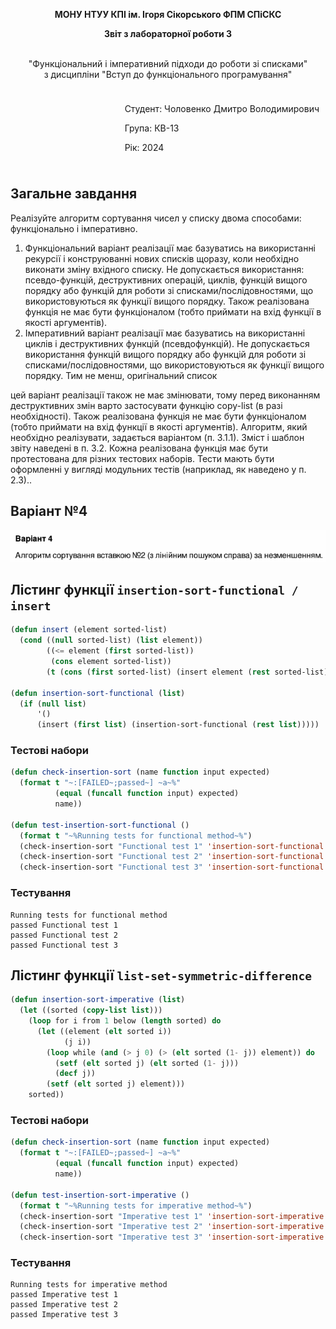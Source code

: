<p align="center"><b>МОНУ НТУУ КПІ ім. Ігоря Сікорського ФПМ СПіСКС</b></p>
<p align="center">
<b>Звіт з лабораторної роботи 3</b>
<p align="center">
<br>"Функціональний і імперативний
підходи до роботи зі списками"</br>
з дисципліни "Вступ до функціонального програмування"
</p>

<div style="display: flex; justify-content: flex-end;">
  <div style="border: 0px; padding: 10px;">
    <p>Студент: Чоловенко Дмитро Володимирович</p>
    <p>Група: КВ-13</p>
    <p>Рік: 2024</p>
  </div>
</div>

## Загальне завдання  
Реалізуйте алгоритм сортування чисел у списку двома способами: функціонально і
імперативно.
1. Функціональний варіант реалізації має базуватись на використанні рекурсії і
конструюванні нових списків щоразу, коли необхідно виконати зміну вхідного списку.
Не допускається використання: псевдо-функцій, деструктивних операцій, циклів,
функцій вищого порядку або функцій для роботи зі списками/послідовностями, що
використовуються як функції вищого порядку. Також реалізована функція не має
бути функціоналом (тобто приймати на вхід функції в якості аргументів).
2. Імперативний варіант реалізації має базуватись на використанні циклів і
деструктивних функцій (псевдофункцій). Не допускається використання функцій
вищого порядку або функцій для роботи зі списками/послідовностями, що
використовуються як функції вищого порядку. Тим не менш, оригінальний список

цей варіант реалізації також не має змінювати, тому перед виконанням
деструктивних змін варто застосувати функцію copy-list (в разі необхідності).
Також реалізована функція не має бути функціоналом (тобто приймати на вхід
функції в якості аргументів).
Алгоритм, який необхідно реалізувати, задається варіантом (п. 3.1.1). Зміст і шаблон звіту
наведені в п. 3.2.
Кожна реалізована функція має бути протестована для різних тестових наборів. Тести
мають бути оформленні у вигляді модульних тестів (наприклад, як наведено у п. 2.3)..

## Варіант №4
<p align="center">
<img src="variant4.png" alt="Варіант 4">
</p>  

## Лістинг функції `insertion-sort-functional / insert`
``` lisp
(defun insert (element sorted-list)
  (cond ((null sorted-list) (list element))
        ((<= element (first sorted-list))
         (cons element sorted-list))
        (t (cons (first sorted-list) (insert element (rest sorted-list))))))

(defun insertion-sort-functional (list)
  (if (null list)
      '()
      (insert (first list) (insertion-sort-functional (rest list)))))
```
### Тестові набори
``` lisp
(defun check-insertion-sort (name function input expected)
  (format t "~:[FAILED~;passed~] ~a~%" 
          (equal (funcall function input) expected) 
          name))

(defun test-insertion-sort-functional ()
  (format t "~%Running tests for functional method~%")
  (check-insertion-sort "Functional test 1" 'insertion-sort-functional '(3 1 4 1 5 9) '(1 1 3 4 5 9))
  (check-insertion-sort "Functional test 2" 'insertion-sort-functional '(2 3 1) '(1 2 3))
  (check-insertion-sort "Functional test 3" 'insertion-sort-functional '() '()))
```
### Тестування
```
Running tests for functional method
passed Functional test 1
passed Functional test 2
passed Functional test 3
```
## Лістинг функції `list-set-symmetric-difference`
```lisp
(defun insertion-sort-imperative (list)
  (let ((sorted (copy-list list)))
    (loop for i from 1 below (length sorted) do
      (let ((element (elt sorted i))
            (j i))
        (loop while (and (> j 0) (> (elt sorted (1- j)) element)) do
          (setf (elt sorted j) (elt sorted (1- j)))
          (decf j))
        (setf (elt sorted j) element)))
    sorted))
```
### Тестові набори
```lisp
(defun check-insertion-sort (name function input expected)
  (format t "~:[FAILED~;passed~] ~a~%" 
          (equal (funcall function input) expected) 
          name))

(defun test-insertion-sort-imperative ()
  (format t "~%Running tests for imperative method~%")
  (check-insertion-sort "Imperative test 1" 'insertion-sort-imperative '(3 1 4 1 5 9) '(1 1 3 4 5 9))
  (check-insertion-sort "Imperative test 2" 'insertion-sort-imperative '(2 3 1) '(1 2 3))
  (check-insertion-sort "Imperative test 3" 'insertion-sort-imperative '() '()))
```
### Тестування
```
Running tests for imperative method
passed Imperative test 1
passed Imperative test 2
passed Imperative test 3
```
